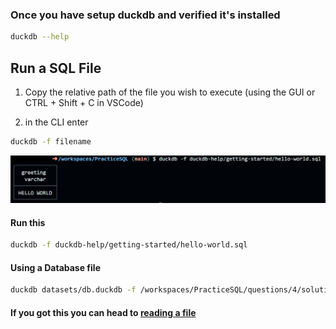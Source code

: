 ### Once you have setup duckdb and verified it's installed

~~~bash
duckdb --help
~~~

## Run a SQL File

1. Copy the relative path of the file you wish to execute 
(using the GUI or CTRL + Shift + C in VSCode)

2. in the CLI enter
~~~bash
duckdb -f filename
~~~

![Example of running a sql script in CLI using duckdb](image.png)

#### Run this
~~~bash
duckdb -f duckdb-help/getting-started/hello-world.sql
~~~
#### Using a Database file
~~~bash
duckdb datasets/db.duckdb -f /workspaces/PracticeSQL/questions/4/solution.sql
~~~ 

#### If you got this you can head to [reading a file](../reading-a-file.md)